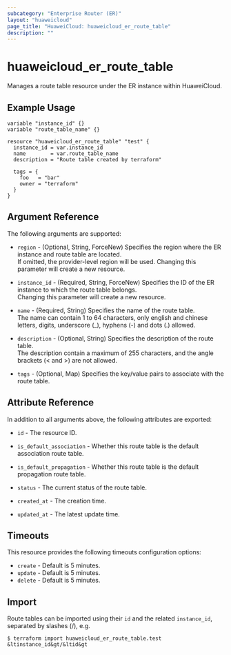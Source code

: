 ```yaml
---
subcategory: "Enterprise Router (ER)"
layout: "huaweicloud"
page_title: "HuaweiCloud: huaweicloud_er_route_table"
description: ""
---
```


# huaweicloud_er_route_table

Manages a route table resource under the ER instance within HuaweiCloud.

## Example Usage

```hcl
variable "instance_id" {}
variable "route_table_name" {}

resource "huaweicloud_er_route_table" "test" {
  instance_id = var.instance_id
  name        = var.route_table_name
  description = "Route table created by terraform"

  tags = {
    foo   = "bar"
    owner = "terraform"
  }
}
```

## Argument Reference

The following arguments are supported:

* `region` - (Optional, String, ForceNew) Specifies the region where the ER instance and route table are located.  
  If omitted, the provider-level region will be used. Changing this parameter will create a new resource.

* `instance_id` - (Required, String, ForceNew) Specifies the ID of the ER instance to which the route table belongs.  
  Changing this parameter will create a new resource.

* `name` - (Required, String) Specifies the name of the route table.  
  The name can contain 1 to 64 characters, only english and chinese letters, digits, underscore (_), hyphens (-) and
  dots (.) allowed.

* `description` - (Optional, String) Specifies the description of the route table.  
  The description contain a maximum of 255 characters, and the angle brackets (< and >) are not allowed.

* `tags` - (Optional, Map) Specifies the key/value pairs to associate with the route table.  

## Attribute Reference

In addition to all arguments above, the following attributes are exported:

* `id` - The resource ID.

* `is_default_association` - Whether this route table is the default association route table.

* `is_default_propagation` - Whether this route table is the default propagation route table.

* `status` - The current status of the route table.

* `created_at` - The creation time.

* `updated_at` - The latest update time.

## Timeouts

This resource provides the following timeouts configuration options:

* `create` - Default is 5 minutes.
* `update` - Default is 5 minutes.
* `delete` - Default is 5 minutes.

## Import

Route tables can be imported using their `id` and the related `instance_id`, separated by slashes (/), e.g.

```
$ terraform import huaweicloud_er_route_table.test &ltinstance_id&gt/&ltid&gt
```
